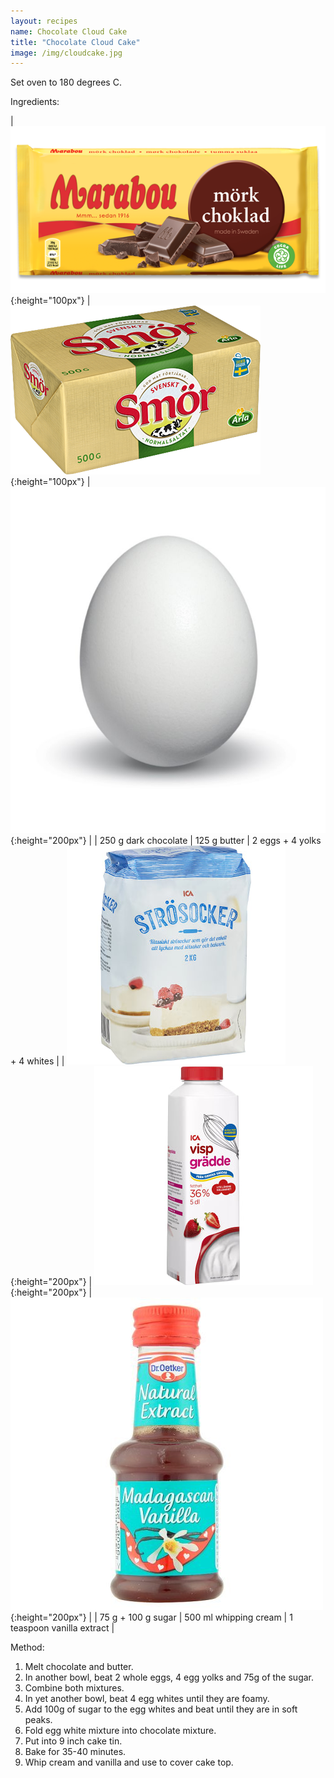 ```yaml
---
layout: recipes
name: Chocolate Cloud Cake
title: "Chocolate Cloud Cake"
image: /img/cloudcake.jpg
---
```


Set oven to 180 degrees C.

Ingredients:

| ![Dark chocolate](/img/dark_chocolate.png){:height="100px"} | ![Butter](/img/butter.png){:height="100px"} | ![Egg](/img/egg.jpg){:height="200px"} |
| 250 g dark chocolate | 125 g butter | 2 eggs + 4 yolks + 4 whites |
| ![Sugar](/img/sugar.jpg){:height="200px"} | ![Cream](/img/cream.jpg){:height="200px"} | ![Vanilla](/img/vanilla.jpg){:height="200px"} |
| 75 g + 100 g sugar | 500 ml whipping cream | 1 teaspoon vanilla extract |

Method:
1. Melt chocolate and butter.
2. In another bowl, beat 2 whole eggs, 4 egg yolks and 75g of the sugar.
3. Combine both mixtures.
4. In yet another bowl, beat 4 egg whites until they are foamy.
5. Add 100g of sugar to the egg whites and beat until they are in soft peaks.
6. Fold egg white mixture into chocolate mixture.
7. Put into 9 inch cake tin.
8. Bake for 35-40 minutes.
9. Whip cream and vanilla and use to cover cake top.
